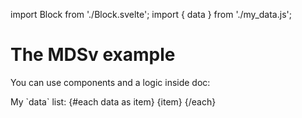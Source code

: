 <!-- Test #5 -->
import Block from './Block.svelte';
import { data } from './my_data.js';

# The MDSv example

You can use components and a logic inside doc:

<Block color="red">
  My `data` list:
  {#each data as item}
    {item}
  {/each}
</Block>